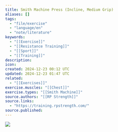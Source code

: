 ```yaml
---
title: Smith Machine Press (Incline, Medium Grip)
aliases: []
tags:
  - "file/exercise"
  - "language/en"
  - "note/literature"
keywords:
  - "[[Exercise]]"
  - "[[Resistance Training]]"
  - "[[Sport]]"
  - "[[Training]]"
description: 
icon: 
created: 2024-12-23 00:12 UTC
updated: 2024-12-23 01:47 UTC
related:
  - "[[Exercises]]"
exercise.muscles: "[[Chest]]"
exercise.types: "[[Smith Machine]]"
source.authors: "[[RP Strength]]"
source.links:
  - "https://training.rpstrength.com/"
source.published: 
---
```


![](https://www.youtube.com/watch?v=8urE8Z8AMQ4)
